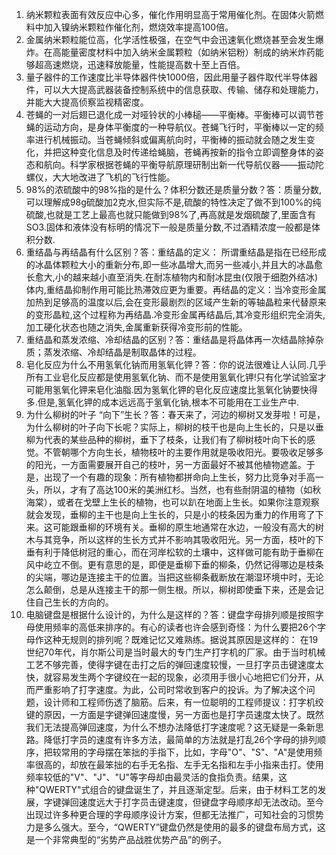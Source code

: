 1. 纳米颗粒表面有效反应中心多，催化作用明显高于常用催化剂。在固体火箭燃料中加入镍纳米颗粒作催化剂，燃烧效率提高100倍。
2. 金属纳米颗粒能位高，化学活性极强，在空气中会迅速氧化燃烧甚至会发生爆炸。在高能量密度材料中加入纳米金属颗粒（如纳米铝粉）制成的纳米炸药能够超高速燃烧，迅速释放能量，性能提高数十至上百倍。
3. 量子器件的工作速度比半导体器件快1000倍，因此用量子器件取代半导体器件，可以大大提高武器装备控制系统中的信息获取、传输、储存和处理能力，并能大大提高侦察监视精密度。
4. 苍蝇的一对后翅已退化成一对哑铃状的小棒槌——平衡棒。平衡棒可以调节苍蝇的运动方向，是身体平衡度的一种导航仪。苍蝇飞行时，平衡棒以一定的频率进行机械振动。当苍蝇倾斜或偏离航向时，平衡棒的振动就会随之发生变化，并把这种变化信息及时传递给蝇脑，苍蝇再按新的指令立即调整身体的姿态和航向。科学家根据苍蝇的平衡导航原理研制出新一代导航仪器——振动陀螺仪，大大地改进了飞机的飞行性能。
5. 98%的浓硫酸中的98%指的是什么？体积分数还是质量分数？答：质量分数,可以理解成98g硫酸加2克水,但实际不是,硫酸的特性决定了做不到100%的纯硫酸,也就是工艺上最高也就只能做到98%了,再高就是发烟硫酸了,里面含有SO3.固体和液体没有标明的情况下一般是质量分数,不过酒精浓度一般都是体积分数.
6. 重结晶与再结晶有什么区别？答：重结晶的定义： 所谓重结晶是指在已经形成的冰晶体颗粒大小的重新分布,即一些冰晶增大,而另一些减小,并且大的冰晶愈长愈大,小的越来越小直至消失.在耐冻植物内和耐冰昆虫(仅限于细胞外结冰)体内,重结晶抑制作用可能比热滞效应更为重要。再结晶的定义：当冷变形金属加热到足够高的温度以后,会在变形最剧烈的区域产生新的等轴晶粒来代替原来的变形晶粒,这个过程称为再结晶.冷变形金属再结晶后,其冷变形组织完全消失,加工硬化状态也随之消失,金属重新获得冷变形前的性能。
7. 重结晶和蒸发浓缩、冷却结晶的区别？答：重结晶是将晶体再一次结晶除掉杂质；蒸发浓缩、冷却结晶是制取晶体的过程。
8. 皂化反应为什么不用氢氧化钠而用氢氧化钾？答：你的说法很难让人认同.几乎所有工业皂化反应都是使用氢氧化钠、而不是使用氢氧化钾!只有化学试验室才可能用氢氧化钾来皂化油脂.因为氢氧化钾的皂化反应速度比氢氧化钠要快得多.但是,氢氧化钾的成本远远高于氢氧化钠,根本不可能用在工业生产中.
9. 为什么柳树的叶子 “向下”生长？答：春天来了，河边的柳树又发芽啦！可是，为什么柳树的叶子向下长呢？实际上，柳树的枝干也是向上生长的，只是以垂柳为代表的某些品种的柳树，垂下了枝条，让我们有了柳树枝叶向下长的感觉。不管朝哪个方向生长，植物枝叶的主要作用就是吸收阳光。要吸收足够多的阳光，一方面需要展开自己的枝叶，另一方面最好不被其他植物遮盖。于是，出现了一个有趣的现象：所有植物都拼命向上生长，努力比竞争对手高一头，所以，才有了高达100米的美洲红杉。当然，也有些耐阴温的植物（如秋海棠），或者在戈壁上生长的植物，也可以趴在地面上生长。如果你注意观察就会发现，垂柳的主干也是向上生长的，只是小的枝条因为重力的作用弯了下来。这可能跟垂柳的环境有关。垂柳的原生地通常在水边，一般没有高大的树木与其竞争，所以这样的生长方式并不影响其吸收阳光。另一方面，枝叶的下垂有利于降低树冠的重心，而在河岸松软的土壤中，这样做可能有助于垂柳在风中屹立不倒。更有意思的是，即便是垂柳下垂的柳条，仍然记得哪边是枝条的尖端，哪边是连接主干的位置。当把这些柳条截断放在潮湿环境中时，无论怎么颠倒，总是从连接主干的那一侧生根。所以，柳树即使垂下来，还是会记住自己生长的方向的。
10. 电脑键盘是根据什么设计的，为什么是这样的？答：键盘字母排列顺是按照字母使用频率的高低来排序的。有心的读者也许会感到奇怪：为什么要把26个字母作这种无规则的排列呢？既难记忆又难熟练。据说其原因是这样的： 在19世纪70年代，肖尔斯公司是当时最大的专门生产打字机的厂家。由于当时机械工艺不够完善，使得字键在击打之后的弹回速度较慢，一旦打字员击键速度太快，就容易发生两个字键绞在一起的现象，必须用手很小心地把它们分开，从而严重影响了打字速度。为此，公司时常收到客户的投诉。为了解决这个问题，设计师和工程师伤透了脑筋。后来，有一位聪明的工程师提议：打字机绞键的原因，一方面是字键弹回速度慢，另一方面也是打字员速度太快了。既然我们无法提高弹回速度，为什么不想办法降低打字速度呢？这无疑是一条新思路。降低打字员的速度有许多方法，最简单的方法就是打乱26个字母的排列顺序，把较常用的字母摆在笨拙的手指下，比如，字母"O"、"S"、"A"是使用频率很高的，却放在最笨拙的右手无名指、左手无名指和左手小指来击打。使用频率较低的"V"、"J"、"U"等字母却由最灵活的食指负责。结果，这种"QWERTY"式组合的键盘诞生了，并且逐渐定型。后来，由于材料工艺的发展，字键弹回速度远大于打字员击键速度，但键盘字母顺序却无法改动。至今出现过许多种更合理的字母顺序设计方案，但都无法推广，可知社会的习惯势力是多么强大。至今，“QWERTY”键盘仍然是使用的最多的键盘布局方式，这是一个非常典型的“劣势产品战胜优势产品”的例子。